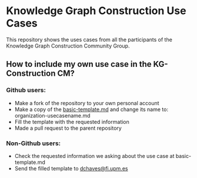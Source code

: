 # Knowledge Graph Construction Use Cases
This repository shows the uses cases from all the participants of the Knowledge Graph Construction Community Group.

## How to include my own use case in the KG-Construction CM?

### Github users:
- Make a fork of the repository to your own personal account
- Make a copy of the [basic-template.md](https://github.com/kg-construct/use-cases/blob/master/basic-template.md) and change its name to: organization-usecasename.md
- Fill the template with the requested information
- Made a pull request to the parent repository

### Non-Github users:
- Check the requested information we asking about the use case at basic-template.md
- Send the filled template to dchaves@fi.upm.es

